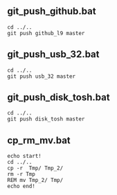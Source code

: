 ## git_push_github.bat

    cd ../..
    git push github_l9 master
    
## git_push_usb_32.bat

    cd ../..
    git push usb_32 master
    
## git_push_disk_tosh.bat

    cd ../..
    git push disk_tosh master

## cp_rm_mv.bat

    echo start!
    cd ../..
    cp -r  Tmp/ Tmp_2/
    rm -r Tmp
    REM mv Tmp_2/ Tmp/
    echo end!
